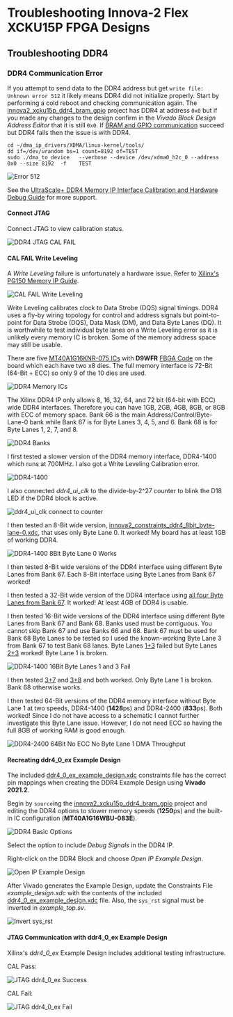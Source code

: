 # Troubleshooting Innova-2 Flex XCKU15P FPGA Designs

## Troubleshooting DDR4

### DDR4 Communication Error

If you attempt to send data to the DDR4 address but get `write file: Unknown error 512` it likely means DDR4 did not initialize properly. Start by performing a cold reboot and checking communication again. The [innova2_xcku15p_ddr4_bram_gpio](https://github.com/mwrnd/innova2_xcku15p_ddr4_bram_gpio) project has DDR4 at address `0x0` but if you made any changes to the design confirm in the *Vivado Block Design Address Editor* that it is still `0x0`. If [BRAM and GPIO communication](https://github.com/mwrnd/innova2_xcku15p_ddr4_bram_gpio#axi-bram-communication) succeed but DDR4 fails then the issue is with DDR4.
```Shell
cd ~/dma_ip_drivers/XDMA/linux-kernel/tools/
dd if=/dev/urandom bs=1 count=8192 of=TEST
sudo ./dma_to_device   --verbose --device /dev/xdma0_h2c_0 --address 0x0 --size 8192  -f    TEST
```

![Error 512](img/XDMA_DDR4_Communication_Failure_Error_512.png)

See the [UltraScale+ DDR4 Memory IP Interface Calibration and Hardware Debug Guide](https://support.xilinx.com/s/article/68937?language=en_US) for more support.

#### Connect JTAG

Connect JTAG to view calibration status.

![DDR4 JTAG CAL FAIL](img/DDR4_CAL_Fail_Write_Leveling.png)

#### CAL FAIL Write Leveling

A *Write Leveling* failure is unfortunately a hardware issue. Refer to [Xilinx's PG150 Memory IP Guide](https://www.xilinx.com/support/documentation/ip_documentation/ultrascale_memory_ip/v1_4/pg150-ultrascale-memory-ip.pdf).

![CAL FAIL Write Leveling](img/DDR4_PG150_DDR_CAL_ERROR_1.png)

Write Leveling calibrates clock to Data Strobe (DQS) signal timings. DDR4 uses a fly-by wiring topology for control and address signals but point-to-point for Data Strobe (DQS), Data Mask (DM), and Data Byte Lanes (DQ). It is worthwhile to test individual byte lanes on a Write Leveling error as it is unlikely every memory IC is broken. Some of the memory address space may still be usable.

There are five [MT40A1G16KNR-075 ICs](https://www.micron.com/products/dram/ddr4-sdram/part-catalog/mt40a1g16knr-075) with **D9WFR** [FBGA Code](https://www.micron.com/support/tools-and-utilities/fbga?fbga=D9WFR#pnlFBGA) on the board which each have two x8 dies. The full memory interface is 72-Bit (64-Bit + ECC) so only 9 of the 10 dies are used.

![DDR4 Memory ICs](img/DDR4_ICs.png)

The Xilinx DDR4 IP only allows 8, 16, 32, 64, and 72 bit (64-bit with ECC) wide DDR4 interfaces. Therefore you can have 1GB, 2GB, 4GB, 8GB, or 8GB with ECC of memory space. Bank 66 is the main Address/Control/Byte-Lane-0 bank while Bank 67 is for Byte Lanes 3, 4, 5, and 6. Bank 68 is for Byte Lanes 1, 2, 7, and 8.

![DDR4 Banks](img/DDR4_Full_72Bit_Byte-Lanes.png)

I first tested a slower version of the DDR4 memory interface, DDR4-1400 which runs at 700MHz. I also got a Write Leveling Calibration error.

![DDR4-1400](img/DDR4-1400_MT40A1G16WBU-083E_Basic_Configuration.png)

I also connected *ddr4_ui_clk* to the divide-by-2^27 counter to blink the D18 LED if the DDR4 block is active.

![ddr4_ui_clk connect to counter](img/DDR4-1400_MT40A1G16WBU-083E_Counter_to_ddr4_ui_clk.png)

I then tested an 8-Bit wide version, [innova2_constraints_ddr4_8bit_byte-lane-0.xdc](innova2_constraints_ddr4_8bit_byte-lane-0.xdc), that uses only Byte Lane 0. It worked! My board has at least 1GB of working DDR4.

![DDR4-1400 8Bit Byte Lane 0 Works](img/DDR4-1400_8Bit_Working_ByteLane.png)

I then tested 8-Bit wide versions of the DDR4 interface using different Byte Lanes from Bank 67. Each 8-Bit interface using Byte Lanes from Bank 67 worked!

I then tested a 32-Bit wide version of the DDR4 interface using [all four Byte Lanes from Bank 67](https://github.com/mwrnd/innova2_flex_xcku15p_notes/blob/a80d521a60757b3b8c5ceabf8a41422d13a8c0a1/Troubleshooting/innova2_constraints_ddr4_32bit_byte-lanes-3-4-5-6-Bank67.xdc#L138). It worked! At least 4GB of DDR4 is usable.

I then tested 16-Bit wide versions of the DDR4 interface using different Byte Lanes from Bank 67 and Bank 68. Banks used must be contiguous. You cannot skip Bank 67 and use Banks 66 and 68. Bank 67 must be used for Bank 68 Byte Lanes to be tested so I used the known-working Byte Lane 3 from Bank 67 to test Bank 68 lanes. Byte Lanes [1+3](innova2_constraints_ddr4_16bit_byte-lanes-1-3.xdc) failed but Byte Lanes [2+3](innova2_constraints_ddr4_16bit_byte-lanes-2-3.xdc) worked! Byte Lane 1 is broken.

![DDR4-1400 16Bit Byte Lanes 1 and 3 Fail](img/DDR4-1400_16Bit_ByteLanes-1-3.png)

I then tested [3+7](innova2_constraints_ddr4_16bit_byte-lanes-3-7.xdc) and [3+8](innova2_constraints_ddr4_16bit_byte-lanes-3-8.xdc) and both worked. Only Byte Lane 1 is broken. Bank 68 otherwise works.

I then tested 64-Bit versions of the DDR4 memory interface without Byte Lane 1 at two speeds, DDR4-1400 (**1428**ps) and DDR4-2400 (**833**ps). Both worked! Since I do not have access to a schematic I cannot further investigate this Byte Lane issue. However, I do not need ECC so having the full 8GB of working RAM is good enough.

![DDR4-2400 64Bit No ECC No Byte Lane 1 DMA Throughput](img/DDR4-2400_64Bit_NoByteLane1_DMA_Throughput.png)


#### Recreating ddr4_0_ex Example Design

The included [ddr4_0_ex_example_design.xdc](ddr4_0_ex_example_design.xdc) constraints file has the correct pin mappings when creating the DDR4 Example Design using **Vivado 2021.2**.

Begin by `source`ing the [innova2_xcku15p_ddr4_bram_gpio](https://github.com/mwrnd/innova2_xcku15p_ddr4_bram_gpio#recreating-the-design-in-vivado) project and editing the DDR4 options to slower memory speeds (**1250**ps) and the built-in IC configuration (**MT40A1G16WBU-083E**).

![DDR4 Basic Options](img/DDR4_Troubleshooting_Options_Setup.png)

Select the option to include *Debug Signals* in the DDR4 IP.

Right-click on the DDR4 Block and choose *Open IP Example Design*.

![Open IP Example Design](img/Vivado_Open_IP_Example_Design.png)

After Vivado generates the Example Design, update the Constraints File *example_design.xdc* with the contents of the included [ddr4_0_ex_example_design.xdc](ddr4_0_ex_example_design.xdc) file. Also, the `sys_rst` signal must be inverted in *example_top.sv*.

![Invert sys_rst](img/ddr4_0_ex_Inverted_PCIe_Reset_for_sys_rst.png)


#### JTAG Communication with ddr4_0_ex Example Design

Xilinx's *ddr4_0_ex* Example Design includes additional testing infrastructure.

CAL Pass:

![JTAG ddr4_0_ex Success](img/Vivado_JTAG_Debug_CAL_PASS_ddr4_0_ex.png)

CAL Fail:

![JTAG ddr4_0_ex Fail](img/DDR4_CAL_Fail_Hardware_Manager_ddr4_0_ex.png)

